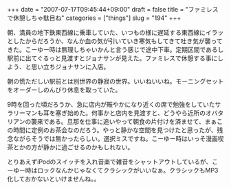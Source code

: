 +++
date = "2007-07-17T09:45:44+09:00"
draft = false
title = "ファミレスで休憩しちゃ駄目ね"
categories = ["things"]
slug = "194"
+++

朝、満員の地下鉄東西線に乗車していた、いつもの様に遅延する東西線にイラッとしたからだろうか、なんか血の気が引いていき寒気もしてきて吐き気が襲ってきた。こーゆー時は無理しちゃいかんと言う感じで途中下車。定期区間であるし駅前に出てぐるっと見渡すとジョナサンが見えた。ファミレスで休憩する事にしよう、と思い立ちジョナサンに入店。

朝の慌ただしい駅前とは別世界の静寂の世界。いいねいいね。モーニングセットをオーダーしのんびり休息を取っていた。

9時を回った頃だろうか、急に店内が賑やかになり近くの席で勉強をしていたサラリーマンも耳を塞ぎ始めた。何事かと店内を見渡すと、どうやら近所のオバタリアンの襲来である。旦那を仕事に追いやって朝食の片付けを済ませて、まぁこの時間に定例のお茶会なのだろう。やっと静かな空間を見つけたと思ったが、残念ながらそうでは無かったらしい。選択ミスですね。こーゆー時はいっそ漫画喫茶とかの方が静かに過ごせるのかもしれない。

とりあえずiPodのスイッチを入れ音楽で雑音をシャットアウトしているが、こーゆー時はロックなんかじゃなくてクラシックがいいなぁ。クラシックもMP3化しておかないといけませんね。。
